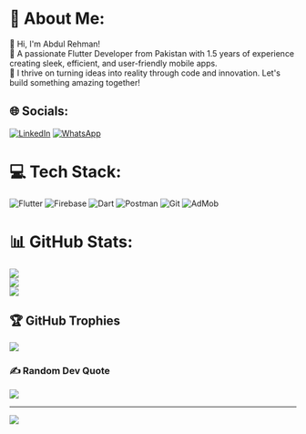 # 💫 About Me:
👋 Hi, I'm Abdul Rehman!  
🚀 A passionate Flutter Developer from Pakistan with 1.5 years of experience creating sleek, efficient, and user-friendly mobile apps.  
🌟 I thrive on turning ideas into reality through code and innovation. Let's build something amazing together!



## 🌐 Socials:
[![LinkedIn](https://img.shields.io/badge/LinkedIn-%230077B5.svg?logo=linkedin&logoColor=white)](https://linkedin.com/in/www.linkedin.com/in/abdul-rehman-09b81b283) 
[![WhatsApp](https://img.shields.io/badge/WhatsApp-%25D366.svg?logo=whatsapp&logoColor=white)](https://wa.me/923025865872)


# 💻 Tech Stack:
![Flutter](https://img.shields.io/badge/Flutter-%2302569B.svg?style=for-the-badge&logo=Flutter&logoColor=white) ![Firebase](https://img.shields.io/badge/firebase-%23039BE5.svg?style=for-the-badge&logo=firebase) ![Dart](https://img.shields.io/badge/dart-%230175C2.svg?style=for-the-badge&logo=dart&logoColor=white) ![Postman](https://img.shields.io/badge/Postman-FF6C37?style=for-the-badge&logo=postman&logoColor=white) ![Git](https://img.shields.io/badge/git-%23F05033.svg?style=for-the-badge&logo=git&logoColor=white)
![AdMob](https://img.shields.io/badge/AdMob-%23EA4335.svg?style=for-the-badge&logo=googleads&logoColor=white)
# 📊 GitHub Stats:
![](https://github-readme-stats.vercel.app/api?username=AbdulRehman30123&theme=dark&hide_border=false&include_all_commits=false&count_private=false)<br/>
![](https://github-readme-streak-stats.herokuapp.com/?user=AbdulRehman30123&theme=dark&hide_border=false)<br/>
![](https://github-readme-stats.vercel.app/api/top-langs/?username=AbdulRehman30123&theme=dark&hide_border=false&include_all_commits=false&count_private=false&layout=compact)

## 🏆 GitHub Trophies
![](https://github-profile-trophy.vercel.app/?username=AbdulRehman30123&theme=radical&no-frame=true&no-bg=false&margin-w=4)

### ✍️ Random Dev Quote
![](https://quotes-github-readme.vercel.app/api?type=horizontal&theme=radical)

---
[![](https://visitcount.itsvg.in/api?id=AbdulRehman30123&icon=0&color=0)](https://visitcount.itsvg.in)

<!-- Proudly created with GPRM ( https://gprm.itsvg.in ) -->
